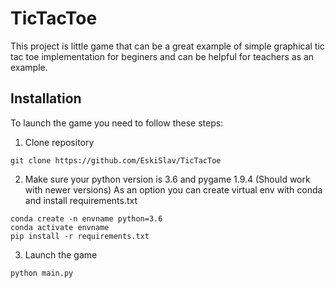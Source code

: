 # TicTacToe
This project is little game that can be a great example of simple graphical tic tac toe implementation for beginers and can be helpful for teachers as an example.

## Installation
To launch the game you need to follow these steps:
1. Clone repository
```
git clone https://github.com/EskiSlav/TicTacToe
```
2. Make sure your python version is 3.6 and pygame 1.9.4 (Should work with newer versions)
As an option you can create virtual env with conda and install requirements.txt
```
conda create -n envname python=3.6
conda activate envname
pip install -r requirements.txt
```
3. Launch the game
```
python main.py
```


